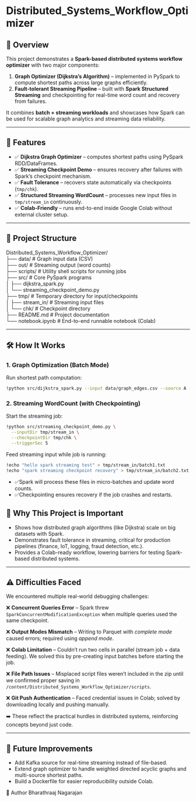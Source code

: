 # Distributed_Systems_Workflow_Optimizer

## 📌 Overview
This project demonstrates a **Spark-based distributed systems workflow optimizer** with two major components:
1. **Graph Optimizer (Dijkstra’s Algorithm)** – implemented in PySpark to compute shortest paths across large graphs efficiently.
2. **Fault-tolerant Streaming Pipeline** – built with **Spark Structured Streaming** and checkpointing for real-time word count and recovery from failures.

It combines **batch + streaming workloads** and showcases how Spark can be used for scalable graph analytics and streaming data reliability.

---

## 🚀 Features
- ✅ **Dijkstra Graph Optimizer** – computes shortest paths using PySpark RDD/DataFrames.  
- ✅ **Streaming Checkpoint Demo** – ensures recovery after failures with Spark’s checkpoint mechanism.  
- ✅ **Fault Tolerance** – recovers state automatically via checkpoints (`tmp/chk`).  
- ✅ **Structured Streaming WordCount** – processes new input files in `tmp/stream_in` continuously.  
- ✅ **Colab-Friendly** – runs end-to-end inside Google Colab without external cluster setup.  

---

## 📂 Project Structure

Distributed_Systems_Workflow_Optimizer/  
├── data/                # Graph input data (CSV)  
├── out/                 # Streaming output (word counts)  
├── scripts/             # Utility shell scripts for running jobs  
├── src/                 # Core PySpark programs  
│   ├── dijkstra_spark.py  
│   └── streaming_checkpoint_demo.py  
├── tmp/                 # Temporary directory for input/checkpoints  
│   ├── stream_in/       # Streaming input files  
│   └── chk/             # Checkpoint directory  
├── README.md            # Project documentation  
└── notebook.ipynb       # End-to-end runnable notebook (Colab)  

---

## 🛠️ How It Works

### 1. Graph Optimization (Batch Mode)

Run shortest path computation:  

```bash
!python src/dijkstra_spark.py --input data/graph_edges.csv --source A --destination Z
```

### 2. Streaming WordCount (with Checkpointing)

Start the streaming job:

```bash
!python src/streaming_checkpoint_demo.py \
  --inputDir tmp/stream_in \
  --checkpointDir tmp/chk \
  --triggerSec 5
```

Feed streaming input while job is running:

```bash
!echo "hello spark streaming test" > tmp/stream_in/batch1.txt
!echo "spark streaming checkpoint recovery" > tmp/stream_in/batch2.txt
```

- ✅Spark will process these files in micro-batches and update word counts.
- ✅Checkpointing ensures recovery if the job crashes and restarts.

## 📌 Why This Project is Important

- Shows how distributed graph algorithms (like Dijkstra) scale on big datasets with Spark.  
- Demonstrates fault tolerance in streaming, critical for production pipelines (finance, IoT, logging, fraud detection, etc.).  
- Provides a Colab-ready workflow, lowering barriers for testing Spark-based distributed systems.  

---

## ⚠️ Difficulties Faced

We encountered multiple real-world debugging challenges:

❌ **Concurrent Queries Error** – Spark threw `SparkConcurrentModificationException` when multiple queries used the same checkpoint.  

❌ **Output Modes Mismatch** – Writing to Parquet with *complete mode* caused errors; required using *append mode*.  

❌ **Colab Limitation** – Couldn’t run two cells in parallel (stream job + data feeding). We solved this by pre-creating input batches before starting the job.  

❌ **File Path Issues** – Misplaced script files weren’t included in the zip until we confirmed proper saving in  
`/content/Distributed_Systems_Workflow_Optimizer/scripts`.  

❌ **Git Push Authentication** – Faced credential issues in Colab; solved by downloading locally and pushing manually.  

➡️ These reflect the practical hurdles in distributed systems, reinforcing concepts beyond just code.  

---

## 📑 Future Improvements

- Add Kafka source for real-time streaming instead of file-based.  
- Extend graph optimizer to handle weighted directed acyclic graphs and multi-source shortest paths.  
- Build a Dockerfile for easier reproducibility outside Colab.


👤 Author
Bharathraaj Nagarajan

